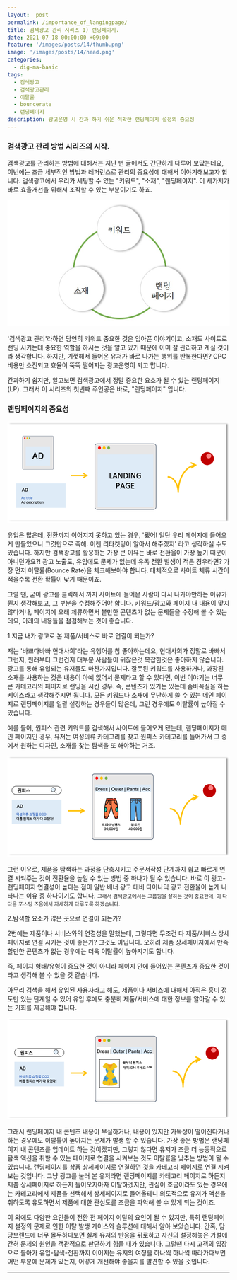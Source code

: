 ```yaml
---
layout:  post
permalink: /importance_of_langingpage/
title: 검색광고 관리 시리즈 1) 랜딩페이지.
date: 2021-07-18 00:00:00 +09:00
feature: '/images/posts/14/thumb.png'
image: '/images/posts/14/head.png'
categories:
  - dig-ma-basic
tags:
  - 검색광고
  - 검색광고관리
  - 이탈률
  - bouncerate
  - 랜딩페이지
description: 광고운영 시 간과 하기 쉬운 적확한 랜딩페이지 설정의 중요성
---
```


### 검색광고 관리 방법 시리즈의 시작.

검색광고를 관리하는 방법에 대해서는 지난 번 글에서도 간단하게 다루어 보았는데요, 이번에는 조금 세부적인 방법과 레퍼런스로 관리의 중요성에 대해서 이야기해보고자 합니다.
검색광고에서 우리가 세팅할 수 있는 "키워드", "소재", "랜딩페이지". 이 세가지가 바로 효율개선을 위해서 조작할 수 있는 부분이기도 하죠.

![sem_opt](/images/posts/09/element.jpg)

'검색광고 관리'라하면 당연히 키워드 중요한 것은 입아픈 이야기이고, 소재도 사이트로 랜딩 시키는데 중요한 역할을 하시는 것을 알고 있기 때문에 이미 잘 관리하고 계실 것이라 생각합니다. 하지만, 기껏해서 들어온 유저가 바로 나가는 행위를 반복한다면? CPC 비용만 소진되고 효율이 뚝뚝 떨어지는 광고운영이 되고 맙니다.

간과하기 쉽지만, 알고보면 검색광고에서 정말 중요한 요소가 될 수 있는 랜딩페이지(LP). 그래서 이 시리즈의 첫번째 주인공은 바로, "랜딩페이지" 입니다.  


### 랜딩페이지의 중요성

![importantLP](/images/posts/14/lp.png)

유입은 많은데, 전환까지 이어지지 못하고 있는 경우, '됐어! 일단 우리 페이지에 들어오게 만들었으니 그것만으로 족해. 이젠 리타겟팅이 알아서 해주겠지' 라고 생각하실 수도 있습니다. 하지만 검색광고를 활용하는 가장 큰 이유는 바로 전환율이 가장 높기 때문이 아니던가요?!
광고 노출도, 유입에도 문제가 없는데 유독 전환 발생이 적은 경우라면? 가장 먼저 이탈률(Bounce Rate)을 체크해보아야 합니다. 대체적으로 사이트 체류 시간이 적을수록 전환 확률이 낮기 때문이죠.

그럴 땐, 굳이 광고를 클릭해서 까지 사이트에 들어온 사람이 다시 나가야만하는 이유가 뭔지 생각해보고, 그 부분을 수정해주어야 합니다. 키워드/광고와 페이지 내 내용이 맞지 않다거나, 페이지에 오래 체류하면서 볼만한 콘텐츠가 없는 문제들을 수정해 볼 수 있는데요, 아래의 내용들을 점검해보는 것이 좋습니다.



1.지금 내가 광고로 본 제품/서비스로 바로 연결이 되는가?

저는 '바쁘다바빠 현대사회'라는 유행어를 참 좋아하는데요, 현대사회가 정말로 바빠서 그런지, 원래부터 그런건지 대부분 사람들이 귀찮은것 복잡한것은 좋아하지 않습니다.
광고를 통해 유입되는 유저들도 마찬가지입니다. 잘못된 키워드를 사용하거나, 과장된 소재를 사용하는 것은 내용이 아예 없어서 문제라고 할 수 있다면, 이번 이야기는 너무 큰 카테고리의 페이지로 랜딩을 시킨 경우. 즉, 콘텐츠가 있기는 있는데 숨바꼭질을 하는 케이스라고 생각해주시면 됩니다.
모든 키워드나 소재에 무난하게 쓸 수 있는 메인 페이지로 랜딩페이지를 일괄 설정하는 경우들이 많은데, 그런 경우에도 이탈률이 높아질 수 있습니다.

예를 들어, 원피스 관련 키워드를 검색해서 사이트에 들어오게 됐는데, 랜딩페이지가 메인 페이지인 경우,
유저는 여성의류 카테고리를 찾고 원피스 카테고리를 들어가서 그 중에서 원하는 디자인, 소재를 찾는 탐색을 또 해야하는 거죠.

![direction](/images/posts/14/direction.png)

그런 이유로, 제품을 탐색하는 과정을 단축시키고 주문서작성 단계까지 쉽고 빠르게 연결 시켜주는 것이 전환율을 높일 수 있는 방법 중 하나가 될 수 있습니다.
바로 이 광고-랜딩페이지 연결성이 높다는 점이 일반 배너 광고 대비 다이나믹 광고 전환율이 높게 나타나는 이유 중 하나이기도 합니다.
<small>그래서 검색광고에서는 그룹핑을 잘하는 것이 중요한데, 이 다다음 포스팅 즈음에서 자세하게 다루도록 하겠습니다.</small>


2.탐색할 요소가 많은 곳으로 연결이 되는가?

2번에는 제품이나 서비스와의 연결성을 말했는데, 그렇다면 무조건 다 제품/서비스 상세페이지로 연결 시키는 것이 좋은가? 그것도 아닙니다.
오히려 제품 상세페이지에서 만족할만한 콘텐츠가 없는 경우에는 더욱 이탈률이 높아지기도 합니다.

즉, 페이지 형태/유형이 중요한 것이 아니라 페이지 안에 들어있는 콘텐츠가 중요한 것이라고 생각해 볼 수 있을 것 같습니다.

아무리 검색을 해서 유입된 사용자라고 해도, 제품이나 서비스에 대해서 아직은 흥미 정도만 있는 단계일 수 있어 유입 후에도 충분히 제품/서비스에 대한 정보를 알아갈 수 있는 기회를 제공해야 합니다.

![contents](/images/posts/14/contents.png)

그래서 랜딩페이지 내 콘텐츠 내용이 부실하거나, 내용이 있지만 가독성이 떨어진다거나 하는 경우에도 이탈률이 높아지는 문제가 발생 할 수 있습니다. 가장 좋은 방법은 랜딩페이지 내 콘텐츠를 업데이트 하는 것이겠지만,
그렇지 않다면 유저가 조금 더 능동적으로 탐색 액션을 취할 수 있는 페이지로 연결을 시켜보는 것도 이탈률을 낮추는 방법이 될 수 있습니다. 랜딩페이지를 상품 상세페이지로 연결하던 것을 카테고리 페이지로 연결 시켜보는 것입니다.
그냥 광고를 눌러 본 유저라면 랜딩페이지를 카테고리 페이지로 하든지 제품 상세페이지로 하든지 들어오자마자 이탈하겠지만, 관심이 조금이라도 있는 경우에는 카테고리에서 제품을 선택해서 상세페이지로 들어올테니 의도적으로 유저가 액션을 취하도록 유도하면서 제품에 대한 관심도를 조금을 파악해 볼 수 있게 되는 것이죠.


이 외에도 다양한 요인들이 전환 전 페이지 이탈의 요인이 될 수 있지만, 특히 랜딩페이지 설정의 문제로 인한 이탈 발생 케이스와 솔루션에 대해서 알아 보았습니다.
간혹, 담당브랜드에 너무 몰두하다보면 실제 유저의 반응을 뒤로하고 자신의 설정해놓은 가설에 갇혀 문제의 원인을 객관적으로 판단하기 힘들 때가 있습니다. 그럴땐 다시 고객의 입장으로 돌아가
유입-탐색-전환까지 이어지는 유저의 여정을 하나씩 하나씩 따라가다보면 어떤 부분에 문제가 있는지, 어떻게 개선해야 좋을지를 발견할 수 있을 것입니다.



-----------------------------
